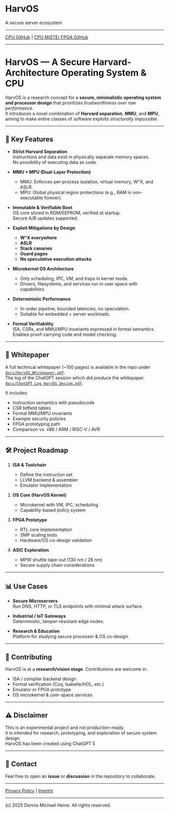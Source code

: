 # HarvOS
A secure server ecosystem

---
[CPU GitHub](https://github.com/HarvOS/HarvOS-CPU) | [CPU MiSTEr FPGA GitHub](https://github.com/HarvOS/HarvOS-MiSTEr-FPGA)

---

# HarvOS — A Secure Harvard-Architecture Operating System & CPU

HarvOS is a research concept for a **secure, minimalistic operating system and processor design** that prioritizes *trustworthiness over raw performance*.  
It introduces a novel combination of **Harvard separation**, **MMU**, and **MPU**, aiming to make entire classes of software exploits *structurally impossible*.

---

## 🔑 Key Features

- **Strict Harvard Separation**  
  Instructions and data exist in physically separate memory spaces.  
  No possibility of executing data as code.

- **MMU + MPU (Dual-Layer Protection)**  
  - MMU: Enforces per-process isolation, virtual memory, W^X, and ASLR.  
  - MPU: Global physical region protections (e.g., RAM is non-executable forever).  

- **Immutable & Verifiable Boot**  
  OS core stored in ROM/EEPROM, verified at startup.  
  Secure A/B updates supported.

- **Exploit Mitigations by Design**  
  - **W^X everywhere**  
  - **ASLR**  
  - **Stack canaries**  
  - **Guard pages**  
  - **No speculative execution attacks**

- **Microkernel OS Architecture**  
  - Only scheduling, IPC, VM, and traps in kernel mode.  
  - Drivers, filesystems, and services run in user space with *capabilities*.  

- **Deterministic Performance**  
  - In-order pipeline, bounded latencies, no speculation.  
  - Suitable for embedded + server workloads.

- **Formal Verifiability**  
  ISA, CSRs, and MMU/MPU invariants expressed in formal semantics.  
  Enables proof-carrying code and model checking.

---

## 📜 Whitepaper

A full technical whitepaper (~100 pages) is available in the repo under  
[`docs/HarvOS_Whitepaper.pdf`](docs/HarvOS_Whitepaper.pdf).  
The log of the ChatGPT session which did produce the whitepaper.<br>
[`docs/ChatGPT Log HarvOS Design.pdf`](docs/ChatGPT+Log+HarvOS+Design.pdf).  


It includes:
- Instruction semantics with pseudocode
- CSR bitfield tables
- Formal MMU/MPU invariants
- Example security policies
- FPGA prototyping path
- Comparison vs. x86 / ARM / RISC-V / AVR

---

## 🛠 Project Roadmap

1. **ISA & Toolchain**  
   - Define the instruction set  
   - LLVM backend & assembler  
   - Emulator implementation  

2. **OS Core (HarvOS Kernel)**  
   - Microkernel with VM, IPC, scheduling  
   - Capability-based policy system  

3. **FPGA Prototype**  
   - RTL core implementation  
   - SMP scaling tests  
   - Hardware/OS co-design validation  

4. **ASIC Exploration**  
   - MPW shuttle tape-out (130 nm / 28 nm)  
   - Secure supply chain considerations  

---

## 📊 Use Cases

- **Secure Microservers**  
  Run DNS, HTTP, or TLS endpoints with minimal attack surface.  

- **Industrial / IoT Gateways**  
  Deterministic, tamper-resistant edge nodes.  

- **Research & Education**  
  Platform for studying secure processor & OS co-design.  

---

## 🤝 Contributing

HarvOS is at a **research/vision stage**. Contributions are welcome in:

- ISA / compiler backend design  
- Formal verification (Coq, Isabelle/HOL, etc.)  
- Emulator or FPGA prototype  
- OS microkernel & user-space services  

---

## ⚠️ Disclaimer

This is an experimental project and not production-ready.  
It is intended for research, prototyping, and exploration of secure system design.  
HarvOS has been created using ChatGPT 5

---

## 📧 Contact

Feel free to open an **issue** or **discussion** in the repository to collaborate.  

---

[Privacy Policy](/privacy-policy) | [Imprint](/imprint) 

---

(c) 2025 Dennis Michael Heine. All rights reserved.
